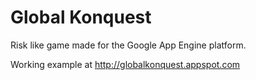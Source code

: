Global Konquest
====

Risk like game made for the Google App Engine platform.

Working example at http://globalkonquest.appspot.com
